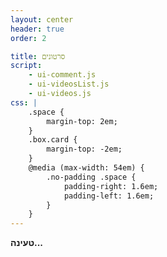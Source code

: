 ```yaml
---
layout: center
header: true
order: 2

title: סרטונים
script:
    - ui-comment.js
    - ui-videosList.js
    - ui-videos.js
css: |
    .space {
        margin-top: 2em;
    }
    .box.card {
        margin-top: -2em;
    }
    @media (max-width: 54em) {
        .no-padding .space {
            padding-right: 1.6em;
            padding-left: 1.6em;
        }
    }
---
```


**טעינה...**
